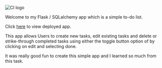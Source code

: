 ![CI logo](https://codeinstitute.s3.amazonaws.com/fullstack/ci_logo_small.png)

Welcome to my Flask / SQLalchemy app which is a simple to-do list.

Click [here](https://taskmanager-fl4sk-sqlalchemy.herokuapp.com/) to view deployed app.

This app allows Users to create new tasks, edit existing tasks and delete or strike-through completed tasks using either the toggle button option of by clicking on edit and selecting done.

It was really good fun to create this simple app and I learned so much from this task.
